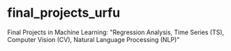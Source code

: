 # final_projects_urfu
Final Projects in Machine Learning: "Regression Analysis, Time Series (TS), Computer Vision (CV), Natural Language Processing (NLP)"
